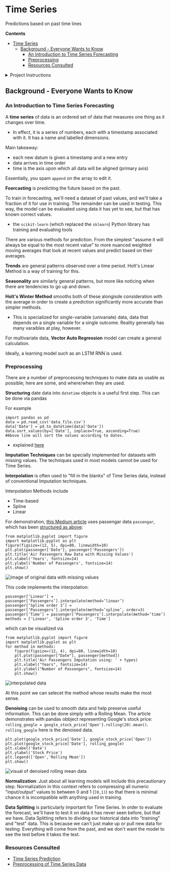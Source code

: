 # Time Series

Predictions based on past time lines

**Contents**
- [Time Series](#time-series)
  - [Background - Everyone Wants to Know](#background---everyone-wants-to-know)
    - [An Introduction to Time Series Forecasting](#an-introduction-to-time-series-forecasting)
    - [Preprocessing](#preprocessing)
    - [Resources Consulted](#resources-consulted)

<details>
    <summary>Project Instructions</summary>

Allowed editors: `vi`, `vim`, `emacs`

All your files will be interpreted/compiled on `Ubuntu 20.04 LTS` using `python3` (`version 3.9`)

Your files will be executed with `numpy` (version 1.25.2), `tensorflow` (version 2.15) and `pandas` (version 2.2.2)

All your files should end with a new line

The first line of all your files should be exactly `#!/usr/bin/env python3`

All of your files must be executable

A `README.md` file, at the root of the folder of the project, is mandatory

Your code should follow the `pycodestyle style` (version 2.11.1)

All your modules should have documentation (`python3 -c 'print(__import__("my_module").__doc__)'`)

All your classes should have documentation (`python3 -c 'print(__import__("my_module").MyClass.__doc__)'`)

All your functions (inside and outside a class) should have documentation (`python3 -c 'print(__import__("my_module").my_function.__doc__)'` and `python3 -c 'print(__import__("my_module").MyClass.my_function.__doc__)'`)


</details>

## Background - Everyone Wants to Know

### An Introduction to Time Series Forecasting

A **time series** of data is an ordered set of data that measures one thing as it changes over time.
* In effect, it is a series of numbers, each with a timestamp associated with it. It has a name and labelled dimensions.

Main takeaway:

* each new datum is given a timestamp and a new entry
* data arrives in time order
* time is the axis upon which all data will be aligned (primary axis)

Essentially, you spam `append` on the array to edit it.

**Foercasting** is predicting the future based on the past.

To train in forecasting, we'll need a dataset of past values, and we'll take a fraction of it for use in training. The remainder can be used in testing. This way, the model can be evaluated using data it has yet to see, but that has known correct values.
* the `scikit-learn` (which replaced the `sklearn`) Python library has training and evaluating tools

There are various methods for prediction. From the simplest "assume it will always be equal to the most recent value" to more nuanced weighted moving averages that look at recent values and predict based on their averages.

**Trends** are general patterns observed over a time period. Holt's Linear Method is a way of training for this.

**Seasonality** are similarly general patterns, but more like noticing when there are tendencies to go up and down.

**Holt's Winter Method** smooths both of these alongisde consideration with the average in order to create a prediction significantly more accurate than simpler methods.
* This is specialized for single-variable (univariate) data, data that depends on a single variable for a single outcome. Reality generally has many varaibles at play, however.

For multivariate data, **Vector Auto Regression** model  can create a general calculation.

Ideally, a learning model such as an LSTM RNN is used.

### Preprocessing

There are a number of preprocessing techniques to make data as usable as possible; here are some, and where/when they are used.

**Structuring** date data into `datetime` objects is a useful first step. This can be done via pandas

For example
```
import pandas as pd
data = pd.read_csv('data_file.csv')
data['Date'] = pd.to_datetime(data['Date'])
data.sort_values(by=['Date'], inplace=True, ascending=True)
#Above line will sort the values according to dates.

```
 * explained [here](https://medium.com/enjoy-algorithm/pre-processing-of-time-series-data-c50f8a3e7a98)

**Imputation Techniques** can be specially implemented for datasets with missing values. The techniques used in most models cannot be used for Time Series.

**Interpolation** is often used to "fill in the blanks" of Time Series data, instead of conventional Imputation techniques.


Interpolation Methods include
* Time-based
* Spline
* Linear

For demonstration, [this Medium article](https://medium.com/enjoy-algorithm/pre-processing-of-time-series-data-c50f8a3e7a98) uses passengar data `passengar`, which has been [structured as above](#preprocessing):

```
from matplotlib.pyplot import figure
import matplotlib.pyplot as plt
figure(figsize=(12, 5), dpi=80, linewidth=10)
plt.plot(passenger['Date'], passenger['Passengers'])
plt.title('Air Passengers Raw Data with Missing Values')
plt.xlabel('Years', fontsize=14)
plt.ylabel('Number of Passengers', fontsize=14)
plt.show()
```
![image of original data with missing values](https://miro.medium.com/v2/resize:fit:1372/format:webp/1*tfqNdrmL6LMjSgeoJdCIWw.png)

This code implements the interpolation:
```
passenger[‘Linear’] = passenger[‘Passengers’].interpolate(method=’linear’)
passenger[‘Spline order 3’] = passenger[‘Passengers’].interpolate(method=’spline’, order=3)
passenger[‘Time’] = passenger[‘Passengers’].interpolate(method=’time’)
methods = ['Linear', 'Spline order 3', 'Time']
```
which can be visualized via
```
from matplotlib.pyplot import figure
import matplotlib.pyplot as plt
for method in methods:
    figure(figsize=(12, 4), dpi=80, linewidth=10)
    plt.plot(passenger["Date"], passenger[method])
    plt.title('Air Passengers Imputation using: ' + types)
    plt.xlabel("Years", fontsize=14)
    plt.ylabel("Number of Passengers", fontsize=14)
    plt.show()
```
![interpolated data](https://miro.medium.com/v2/resize:fit:1374/format:webp/1*kSEMA0kl8CjQiMC2zgocGQ.png)

At this point we can selecet the method whose results make the most sense.

**Denoising** can be used to smooth data and help preserve useful information. This can be done simply with a Rolling Mean. The article demonstrates with pandas obbject representing Google's stock price: `rolling_google = google_stock_price['Open'].rolling(20).mean()`. `rolling_google` here is the denoised data.

```
plt.plot(google_stock_price['Date'], google_stock_price['Open'])
plt.plot(google_stock_price['Date'], rolling_google)
plt.xlabel('Date')
plt.ylabel('Stock Price')
plt.legend(['Open','Rolling Mean'])
plt.show()
```
![visual of denoised rolling mean data](https://miro.medium.com/v2/resize:fit:1400/format:webp/1*fCxJo661otXxfUO6fPweZA.png)


**Normalization**: Just about all learning models will include this precautionary step. Normalization in this context refers to compressing all numeric "input/output" values to between 0 and 1 (`[0,1)`) so that there is minimal chance it is incompatible with anything used in training.

**Data Splitting** is particularly important for Time Series. In order to evaluate the forecast, we'll have to test it on data it has never seen before, but that *we* have. Data Splitting refers to dividing our historical data into "training" and "test" data. This is because we can't just make up or pull new data for testing. Everything will come from the past, and we don't want the model to see the test before it takes the test.



### Resources Consulted

* [Time Series Prediction](https://www.youtube.com/watch?v=d4Sn6ny_5LI)
* [Preprocessing of Time Series Data](https://medium.com/enjoy-algorithm/pre-processing-of-time-series-data-c50f8a3e7a98)
